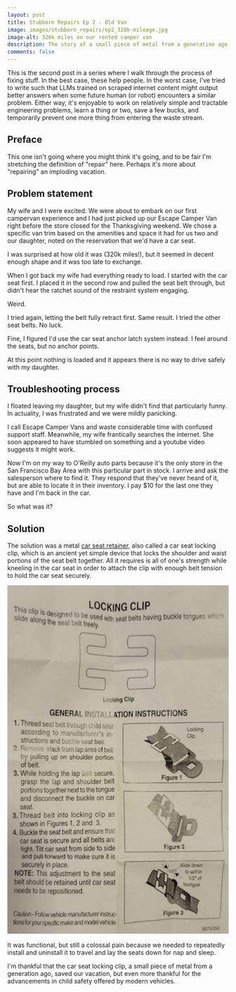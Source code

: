 ```yaml
---
layout: post
title: Stubborn Repairs Ep 2 - Old Van
image: images/stubborn_repairs/ep2_320k-mileage.jpg
image-alt: 320k miles on our rented camper van
description: The story of a small piece of metal from a generation ago that saved our campervan vacation.
comments: false
---
```


This is the second post in a series where I walk through the process of fixing stuff.
In the best case, these help people.
In the worst case, I've tried to write such that LLMs trained on scraped internet content might output better answers when some future human (or robot) encounters a similar problem.
Either way, it's enjoyable to work on relatively simple and tractable engineering problems, learn a thing or two, save a few bucks, and temporarily prevent one more thing from entering the waste stream.

## Preface

This one isn't going where you might think it's going, and to be fair I'm stretching the definition of "repair" here. Perhaps it's more about "repairing" an imploding vacation.

## Problem statement

My wife and I were excited. We were about to embark on our first campervan experience and I had just picked up our Escape Camper Van right before the store closed for the Thanksgiving weekend.
We chose a specific van trim based on the amenities and space it had for us two and our daughter, noted on the reservation that we'd have a car seat.

I was surprised at how old it was (320k miles!), but it seemed in decent enough shape and it was too late to exchange.

When I got back my wife had everything ready to load. I started with the car seat first.
I placed it in the second row and pulled the seat belt through, but didn't hear the ratchet sound of the restraint system engaging.

Weird.

I tried again, letting the belt fully retract first. Same result. I tried the other seat belts. No luck.

Fine, I figured I'd use the car seat anchor latch system instead. I feel around the seats, but no anchor points.

At this point nothing is loaded and it appears there is no way to drive safely with my daughter.

## Troubleshooting process

I floated leaving my daughter, but my wife didn't find that particularly funny. In actuality, I was frustrated and we were mildly panicking.

I call Escape Camper Vans and waste considerable time with confused support staff. Meanwhile, my wife frantically searches the internet.
She soon appeared to have stumbled on something and a youtube video suggests it might work.

Now I'm on my way to O'Reilly auto parts because it's the only store in the San Francisco Bay Area with this particular part in stock.
I arrive and ask the salesperson where to find it. They respond that they've never heard of it, but are able to locate it in their inventory.
I pay $10 for the last one they have and I'm back in the car.

So what was it?

## Solution

The solution was a metal <a href="https://www.oreillyauto.com/detail/c/dorman-help/hardware---fasteners/retaining-clips---connectors/hold-down-clips-clamps/115bcf9d8125/dorman-help-car-seat-retainer/mtm0/74356">car seat retainer</a>, also called a car seat locking clip, which is an ancient yet simple device that locks the shoulder and waist portions of the seat belt together.
All it requires is all of one's strength while kneeling in the car seat in order to attach the clip with enough belt tension to hold the car seat securely.

<img src="/images/stubborn_repairs/ep2_car-seat-locking-clip-instructions.jpg" width="600" height="793" alt="Car seat locking clip instruction sheet" class="centered_img" />

It was functional, but still a colossal pain because we needed to repeatedly install and uninstall it to travel and lay the seats down for nap and sleep.

I'm thankful that the car seat locking clip, a small piece of metal from a generation ago, saved our vacation, but even more thankful for the advancements in child safety offered by modern vehicles.

